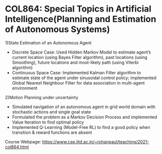# COL864: Special Topics in Artificial Intelligence(Planning and Estimation of Autonomous Systems)

1)State Estimation of an Autonomous Agent 
- Discrete Space Case: Used Hidden Markov Model to estimate agent’s current location (using Bayes Filter
algorithm), past locations (using Smoothing), future locations and most-likely path (using Viterbi algorithm)
- Continuous Space Case: Implemented Kalman Filter algorithm to estimate state of the agent under sinusoidal
control policy; implemented Global Nearest Neighbour Filter for data association in multi-agent environment

2)Motion Planning under uncertainty 
- Simulated navigation of an autonomous agent in grid world domain with stochastic actions and single goal state
- Formulated the problem as a Markov Decision Process and implemented Value Iteration to find optimal policy
- Implemented Q-Learning (Model-Free RL) to find a good policy when transition & reward functions are absent


Course Webpage: https://www.cse.iitd.ac.in/~rohanpaul/teaching/2021-col864.html
